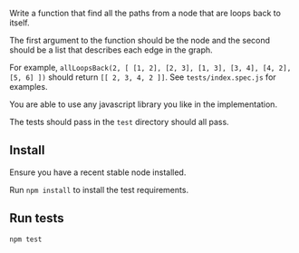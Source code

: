 Write a function that find all the paths from a node that are loops back to itself.

The first argument to the function should be the node and the second should be 
a list that describes each edge in the graph. 

For example, `allLoopsBack(2, [ [1, 2], [2, 3], [1, 3], [3, 4], [4, 2], [5, 6] ])` should 
return `[[ 2, 3, 4, 2 ]]`. See `tests/index.spec.js` for examples.


You are able to use any javascript library you like in the implementation.

The tests should pass in the `test` directory should all pass.

## Install

Ensure you have a recent stable node installed.

Run `npm install` to install the test requirements.

## Run tests

`npm test`
